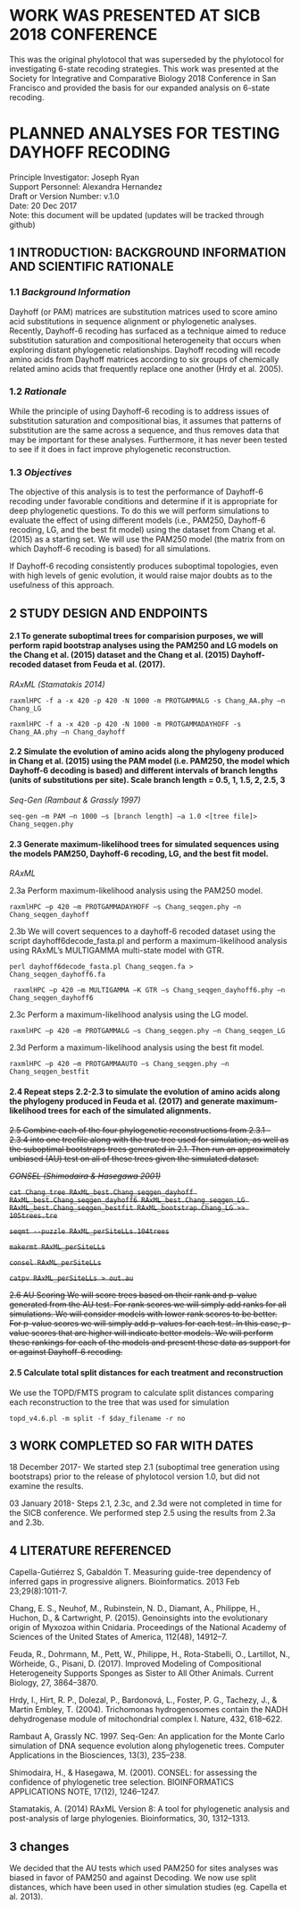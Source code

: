 # WORK WAS PRESENTED AT SICB 2018 CONFERENCE
This was the original phylotocol that was superseded by the phylotocol for investigating 6-state recoding strategies. This work was presented at the Society for Integrative and Comparative Biology 2018 Conference in San Francisco and provided the basis for our expanded analysis on 6-state recoding.

# PLANNED ANALYSES FOR TESTING DAYHOFF RECODING  
 Principle Investigator: Joseph Ryan <br />
 Support Personnel: Alexandra Hernandez <br />
 Draft or Version Number: v.1.0 <br />
 Date: 20 Dec 2017 <br />
 Note: this document will be updated (updates will be tracked through github)
 
## 1 INTRODUCTION: BACKGROUND INFORMATION AND SCIENTIFIC RATIONALE  

### 1.1 _Background Information_  
Dayhoff (or PAM) matrices are substitution matrices used to score amino acid substitutions in sequence alignment or phylogenetic analyses. Recently, Dayhoff-6 recoding has surfaced as a technique aimed to reduce substitution saturation and compositional heterogeneity that occurs when exploring distant phylogenetic relationships. Dayhoff recoding will recode amino acids from Dayhoff matrices according to six groups of chemically related amino acids that frequently replace one another (Hrdy et al. 2005).

### 1.2 _Rationale_ 
While the principle of using Dayhoff-6 recoding is to address issues of substitution saturation and compositional bias, it assumes that patterns of substitution are the same across a sequence, and thus removes data that may be important for these analyses. Furthermore, it has never been tested to see if it does in fact improve phylogenetic reconstruction.

### 1.3 _Objectives_ 
The objective of this analysis is to test the performance of Dayhoff-6 recoding under favorable conditions and determine if it is appropriate for deep phylogenetic questions. To do this we will perform simulations to evaluate the effect of using different models (i.e., PAM250, Dayhoff-6 recoding, LG, and the best fit model) using the dataset from Chang et al. (2015) as a starting set. We will use the PAM250 model (the matrix from on which Dayhoff-6 recoding is based) for all simulations.


If Dayhoff-6 recoding consistently produces suboptimal topologies, even with high levels of genic evolution, it would raise major doubts as to the usefulness of this approach.

## 2 STUDY DESIGN AND ENDPOINTS

#### 2.1 To generate suboptimal trees for comparision purposes, we will perform rapid bootstrap analyses using the PAM250 and LG models on the Chang et al. (2015) dataset and the Chang et al. (2015) Dayhoff-recoded dataset from Feuda et al. (2017).

_RAxML (Stamatakis 2014)_

```raxmlHPC -f a -x 420 -p 420 -N 1000 -m PROTGAMMALG -s Chang_AA.phy –n Chang_LG```

```raxmlHPC -f a -x 420 -p 420 -N 1000 -m PROTGAMMADAYHOFF -s Chang_AA.phy –n Chang_dayhoff```

#### 2.2 Simulate the evolution of amino acids along the phylogeny produced in Chang et al. (2015) using the PAM model (i.e. PAM250, the model which Dayhoff-6 decoding is based) and different intervals of branch lengths (units of substitutions per site). Scale branch length = 0.5, 1, 1.5, 2, 2.5, 3

_Seq-Gen (Rambaut & Grassly 1997)_

```seq-gen –m PAM –n 1000 –s [branch length] –a 1.0 <[tree file]> Chang_seqgen.phy```

#### 2.3 Generate maximum-likelihood trees for simulated sequences using the models PAM250, Dayhoff-6 recoding, LG, and the best fit model. 

_RAxML_

2.3a Perform maximum-likelihood analysis using the PAM250 model.

```raxmlHPC –p 420 –m PROTGAMMADAYHOFF –s Chang_seqgen.phy –n Chang_seqgen_dayhoff```

2.3b We will covert sequences to a dayhoff-6 recoded dataset using the script dayhoff6decode_fasta.pl and perform a maximum-likelihood analysis using RAxML’s MULTIGAMMA multi-state model with GTR.

```perl dayhoff6decode_fasta.pl Chang_seqgen.fa > Chang_seqgen_dayhoff6.fa```

``` raxmlHPC –p 420 –m MULTIGAMMA –K GTR –s Chang_seqgen_dayhoff6.phy –n Chang_seqgen_dayhoff6```

2.3c Perform a maximum-likelihood analysis using the LG model.

```raxmlHPC –p 420 –m PROTGAMMALG –s Chang_seqgen.phy –n Chang_seqgen_LG```

2.3d Perform a maximum-likelihood analysis using the best fit model.

```raxmlHPC –p 420 –m PROTGAMMAAUTO –s Chang_seqgen.phy –n Chang_seqgen_bestfit```

#### 2.4 Repeat steps 2.2-2.3 to simulate the evolution of amino acids along the phylogeny produced in Feuda et al. (2017) and generate maximum-likelihood trees for each of the simulated alignments.

~~2.5 Combine each of the four phylogenetic reconstructions from 2.3.1 - 2.3.4 into one treefile along with the true tree used for simulation, as well as the suboptimal bootstraps trees generated in 2.1. Then run an approximately unbiased (AU) test on all of these trees given the simulated dataset.~~

~~_CONSEL (Shimodaira & Hasegawa 2001)_~~

~~```cat Chang_tree RAxML_best.Chang_seqgen_dayhoff RAxML_best.Chang_seqgen_dayhoff6 RAxML_best.Chang_seqgen_LG RAxML_best.Chang_seqgen_bestfit RAxML_bootstrap.Chang_LG >> 105trees.tre```~~

~~```seqmt --puzzle RAxML_perSiteLLs.104trees```~~

~~```makermt RAxML_perSiteLLs```~~

~~```consel RAxML_perSiteLLs```~~

~~```catpv RAxML_perSiteLLs > out.au```~~

~~2.6 AU Scoring
We will score trees based on their rank and p-value generated from the AU test. For rank scores we will simply add ranks for all simulations. We will consider models with lower rank scores to be better. For p-value scores we will simply add p-values for each test. In this case, p-value scores that are higher will indicate better models. We will perform these rankings for each of the models and present these data as support for or against Dayhoff-6 recoding.~~

#### 2.5 Calculate total split distances for each treatment and reconstruction
We use the TOPD/FMTS program to calculate split distances comparing each reconstruction to the tree that was used for simulation

```topd_v4.6.pl -m split -f $day_filename -r no```

## 3 WORK COMPLETED SO FAR WITH DATES 
18 December 2017- We started step 2.1 (suboptimal tree generation using bootstraps) prior to the release of phylotocol version 1.0, but did not examine the results. 

03 January 2018- Steps 2.1, 2.3c, and 2.3d were not completed in time for the SICB conference. We performed step 2.5 using the results from 2.3a and 2.3b. 

## 4 LITERATURE REFERENCED  
Capella-Gutiérrez S, Gabaldón T. Measuring guide-tree dependency of inferred gaps in progressive aligners. Bioinformatics. 2013 Feb 23;29(8):1011-7.

Chang, E. S., Neuhof, M., Rubinstein, N. D., Diamant, A., Philippe, H., Huchon, D., & Cartwright, P. (2015). Genoinsights into the evolutionary origin of Myxozoa within Cnidaria. Proceedings of the National Academy of Sciences of the United States of America, 112(48), 14912–7. 

Feuda, R., Dohrmann, M., Pett, W., Philippe, H., Rota-Stabelli, O., Lartillot, N., Wörheide, G., Pisani, D. (2017). Improved Modeling of Compositional Heterogeneity Supports Sponges as Sister to All Other Animals. Current Biology, 27, 3864–3870.

Hrdy, I., Hirt, R. P., Dolezal, P., Bardonová, L., Foster, P. G., Tachezy, J., & Martin Embley, T. (2004). Trichomonas hydrogenosomes contain the NADH dehydrogenase module of mitochondrial complex I. Nature, 432, 618–622.

Rambaut A, Grassly NC. 1997. Seq-Gen: An application for the Monte Carlo simulation of DNA sequence evolution along phylogenetic trees. Computer Applications in the Biosciences, 13(3), 235–238.

Shimodaira, H., & Hasegawa, M. (2001). CONSEL: for assessing the confidence of phylogenetic tree selection. BIOINFORMATICS APPLICATIONS NOTE, 17(12), 1246–1247.

Stamatakis, A. (2014) RAxML Version 8: A tool for phylogenetic analysis and post-analysis of large phylogenies. Bioinformatics, 30, 1312–1313.

## 3 changes

We decided that the AU tests which used PAM250 for sites analyses was biased in favor of PAM250 and against Decoding.  We now use split distances, which have been used in other simulation studies (eg. Capella et al. 2013).


